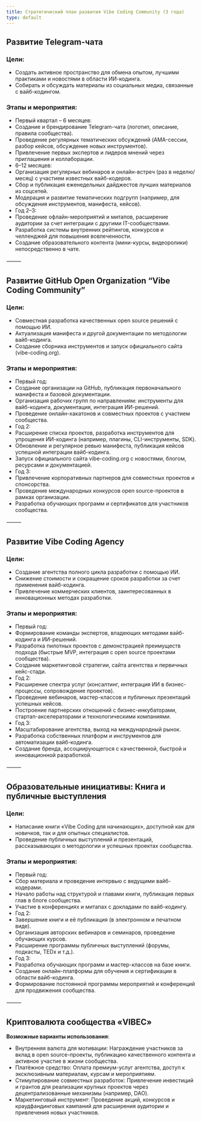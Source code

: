 ```yaml
---
title: Стратегический план развития Vibe Coding Community (3 года)
type: default
--- 
```


## Развитие Telegram-чата

### Цели:
- Создать активное пространство для обмена опытом, лучшими практиками и новостями в области ИИ-кодинга.
- Собирать и обсуждать материалы из социальных медиа, связанные с вайб-кодингом.

### Этапы и мероприятия:
- Первый квартал – 6 месяцев:
- Создание и брендирование Telegram-чата (логотип, описание, правила сообщества).
- Проведение регулярных тематических обсуждений (AMA-сессии, разбор кейсов, обсуждение новых инструментов).
- Привлечение первых экспертов и лидеров мнений через приглашения и коллаборации.
- 6–12 месяцев:
- Организация регулярных вебинаров и онлайн-встреч (раз в неделю/месяц) с участием известных вайб-кодеров.
- Сбор и публикация еженедельных дайджестов лучших материалов из соцсетей.
- Модерация и развитие тематических подгрупп (например, для обсуждения инструментов, манифеста, кейсов).
- Год 2–3:
- Проведение офлайн-мероприятий и митапов, расширение аудитории за счет интеграции с другими IT-сообществами.
- Разработка системы внутренних рейтингов, конкурсов и челленджей для повышения вовлеченности.
- Создание образовательного контента (мини-курсы, видеоролики) непосредственно в чате.

⸻

## Развитие GitHub Open Organization “Vibe Coding Community”

### Цели:
- Совместная разработка качественных open source решений с помощью ИИ.
- Актуализация манифеста и другой документации по методологии вайб-кодинга.
- Создание сборника инструментов и запуск официального сайта (vibe-coding.org).

### Этапы и мероприятия:
- Первый год:
- Создание организации на GitHub, публикация первоначального манифеста и базовой документации.
- Организация рабочих групп по направлениям: инструменты для вайб-кодинга, документация, интеграция ИИ-решений.
- Проведение онлайн-хакатонов и совместных проектов с участием сообщества.
- Год 2:
- Расширение списка проектов, разработка инструментов для упрощения ИИ-кодинга (например, плагины, CLI-инструменты, SDK).
- Обновление и регулярное ревью манифеста, публикация кейсов успешной интеграции вайб-кодинга.
- Запуск официального сайта vibe-coding.org с новостями, блогом, ресурсами и документацией.
- Год 3:
- Привлечение корпоративных партнеров для совместных проектов и спонсорства.
- Проведение международных конкурсов open source-проектов в рамках организации.
- Разработка обучающих программ и сертификатов для участников сообщества.

⸻

## Развитие Vibe Coding Agency

### Цели:
- Создание агентства полного цикла разработки с помощью ИИ.
- Снижение стоимости и сокращение сроков разработки за счет применения вайб-кодинга.
- Привлечение коммерческих клиентов, заинтересованных в инновационных методах разработки.

### Этапы и мероприятия:
- Первый год:
- Формирование команды экспертов, владеющих методами вайб-кодинга и ИИ-решений.
- Разработка пилотных проектов с демонстрацией преимуществ подхода (быстрые MVP, интеграция с open source проектами сообщества).
- Создание маркетинговой стратегии, сайта агентства и первичных кейс-стади.
- Год 2:
- Расширение спектра услуг (консалтинг, интеграция ИИ в бизнес-процессы, сопровождение проектов).
- Проведение вебинаров, мастер-классов и публичных презентаций успешных кейсов.
- Построение партнерских отношений с бизнес-инкубаторами, стартап-акселераторами и технологическими компаниями.
- Год 3:
- Масштабирование агентства, выход на международный рынок.
- Разработка собственных платформ и инструментов для автоматизации вайб-кодинга.
- Создание бренда, ассоциирующегося с качественной, быстрой и инновационной разработкой.

⸻

## Образовательные инициативы: Книга и публичные выступления

### Цели:
- Написание книги «Vibe Coding для начинающих», доступной как для новичков, так и для опытных специалистов.
- Проведение публичных выступлений и презентаций, рассказывающих о методологии и успешных проектах сообщества.

### Этапы и мероприятия:
- Первый год:
- Сбор материала и проведение интервью с ведущими вайб-кодерами.
- Начало работы над структурой и главами книги, публикация первых глав в блоге сообщества.
- Участие в конференциях и митапах с докладами по вайб-кодингу.
- Год 2:
- Завершение книги и её публикация (в электронном и печатном виде).
- Организация авторских вебинаров и семинаров, проведение обучающих курсов.
- Расширение программы публичных выступлений (форумы, подкасты, TEDx и т.д.).
- Год 3:
- Разработка обучающих программ и мастер-классов на базе книги.
- Создание онлайн-платформы для обучения и сертификации в области вайб-кодинга.
- Формирование постоянной программы мероприятий и конференций для продвижения сообщества.

⸻

## Криптовалюта сообщества «VIBEC»

**Возможные варианты использования**:
- Внутренняя валюта для мотивации:
Награждение участников за вклад в open source-проекты, публикацию качественного контента и активное участие в жизни сообщества.
- Платёжное средство:
Оплата премиум-услуг агентства, доступ к эксклюзивным материалам, курсам и мероприятиям.
- Стимулирование совместных разработок:
Привлечение инвестиций и грантов для реализации крупных проектов через децентрализованные механизмы (например, DAO).
- Маркетинговый инструмент:
Проведение акций, конкурсов и краудфандинговых кампаний для расширения аудитории и привлечения новых участников.